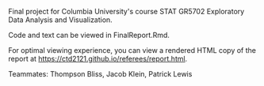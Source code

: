 Final project for Columbia University's course STAT GR5702 Exploratory Data Analysis and Visualization.

Code and text can be viewed in FinalReport.Rmd.

For optimal viewing experience, you can view a rendered HTML copy of the report at https://ctd2121.github.io/referees/report.html.

Teammates: Thompson Bliss, Jacob Klein, Patrick Lewis
